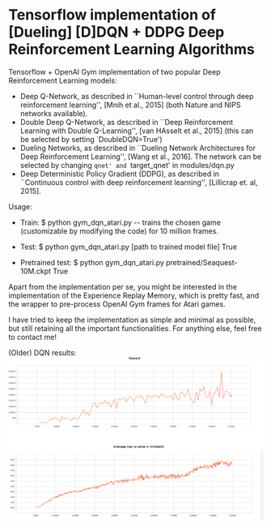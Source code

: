 # Tensorflow implementation of [Dueling] [D]DQN + DDPG  Deep Reinforcement Learning Algorithms
Tensorflow + OpenAI Gym implementation of two popular Deep Reinforcement Learning models:
* Deep Q-Network, as described in ``Human-level control through deep reinforcement learning'', [Mnih et al., 2015] (both Nature and NIPS networks available).
* Double Deep Q-Network, as described in ``Deep Reinforcement Learning with Double Q-Learning'', [van HAsselt et al., 2015]  (this can be selected by setting `DoubleDQN=True')
* Dueling Networks, as described in ``Dueling Network Architectures for Deep Reinforcement Learning'', [Wang et al., 2016]. The network can be selected by changing `qnet' and `target_qnet' in modules/dqn.py
* Deep Deterministic Policy Gradient (DDPG), as described in ``Continuous control with deep reinforcement learning'', [Lillicrap et. al, 2015].




Usage:
* Train:
$ python gym_dqn_atari.py -- trains the chosen game (customizable by modifying the code) for 10 million frames.

* Test:
$ python gym_dqn_atari.py [path to trained model file] True

* Pretrained test:
$ python gym_dqn_atari.py pretrained/Seaquest-10M.ckpt True



Apart from the implementation per se, you might be interested in the implementation of the Experience Replay Memory, which is pretty fast, and the wrapper to pre-process OpenAI Gym frames for Atari games.

I have tried to keep the implementation as simple and minimal as possible, but still retaining all the important functionalities.
For anything else, feel free to contact me!


(Older) DQN results:
![alt tag](images/plot_seaquest_DQN_10M.png)

